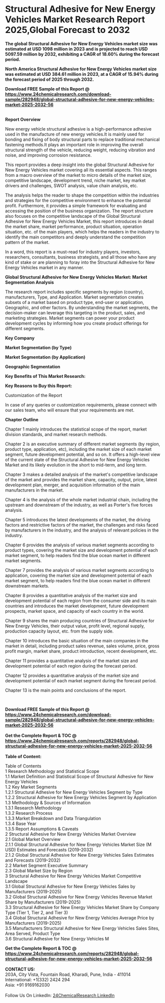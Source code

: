 <h1>Structural Adhesive for New Energy Vehicles Market Research Report 2025,Global Forecast to 2032</h1><p><strong>The global Structural Adhesive for New Energy Vehicles market size was estimated at USD 1098 million in 2023 and is projected to reach USD 5097.59 million by 2032, exhibiting a CAGR of 18.60% during the forecast period.</strong></p><p>
</p><p><strong>North America Structural Adhesive for New Energy Vehicles market size was estimated at USD 384.61 million in 2023, at a CAGR of 15.94% during the forecast period of 2025 through 2032.</strong></p><div><b>Download FREE Sample of this Report @ 
            <a href="https://www.24chemicalresearch.com/download-sample/282948/global-structural-adhesive-for-new-energy-vehicles-market-2025-2032-56">
            https://www.24chemicalresearch.com/download-sample/282948/global-structural-adhesive-for-new-energy-vehicles-market-2025-2032-56</a></b></div><br><p>
</p><p><strong>Report Overview</strong></p><p>
</p><p>New energy vehicle structural adhesive is a high-performance adhesive used in the manufacture of new energy vehicles.It is mainly used for bonding and fixing of body structural parts to replace traditional mechanical fastening methods.It plays an important role in improving the overall structural strength of the vehicle, reducing weight, reducing vibration and noise, and improving corrosion resistance.</p><p>
</p><p>This report provides a deep insight into the global Structural Adhesive for New Energy Vehicles market covering all its essential aspects. This ranges from a macro overview of the market to micro details of the market size, competitive landscape, development trend, niche market, key market drivers and challenges, SWOT analysis, value chain analysis, etc.</p><p>
</p><p>
The analysis helps the reader to shape the competition within the industries and strategies for the competitive environment to enhance the potential profit. Furthermore, it provides a simple framework for evaluating and accessing the position of the business organization. The report structure also focuses on the competitive landscape of the Global Structural Adhesive for New Energy Vehicles Market, this report introduces in detail the market share, market performance, product situation, operation situation, etc. of the main players, which helps the readers in the industry to identify the main competitors and deeply understand the competition pattern of the market.</p><p>
In a word, this report is a must-read for industry players, investors, researchers, consultants, business strategists, and all those who have any kind of stake or are planning to foray into the Structural Adhesive for New Energy Vehicles market in any manner.</p><p>
</p><p><strong>Global Structural Adhesive for New Energy Vehicles Market: Market Segmentation Analysis</strong></p><p>
</p><p>The research report includes specific segments by region (country), manufacturers, Type, and Application. Market segmentation creates subsets of a market based on product type, end-user or application, Geographic, and other factors. By understanding the market segments, the decision-maker can leverage this targeting in the product, sales, and marketing strategies. Market segments can power your product development cycles by informing how you create product offerings for different segments.</p><p>
</p><p><strong>Key Company</strong></p><p>
</p><p>
</p><p><strong>Market Segmentation (by Type)</strong></p><p>
</p><p>
</p><p><strong>Market Segmentation (by Application)</strong></p><p>
</p><p>
</p><p><strong>Geographic Segmentation</strong></p><p>
</p><p>
</p><p><strong>Key Benefits of This Market Research:</strong></p><p>
</p><p>
</p><p><strong>Key Reasons to Buy this Report:</strong></p><p>
</p><p>
</p><p>Customization of the Report</p><p>
In case of any queries or customization requirements, please connect with our sales team, who will ensure that your requirements are met.</p><p>
</p><p><strong>Chapter Outline</strong></p><p>
</p><p>Chapter 1 mainly introduces the statistical scope of the report, market division standards, and market research methods.</p><p>
Chapter 2 is an executive summary of different market segments (by region, product type, application, etc), including the market size of each market segment, future development potential, and so on. It offers a high-level view of the current state of the Structural Adhesive for New Energy Vehicles Market and its likely evolution in the short to mid-term, and long term.</p><p>
Chapter 3 makes a detailed analysis of the market's competitive landscape of the market and provides the market share, capacity, output, price, latest development plan, merger, and acquisition information of the main manufacturers in the market.</p><p>
Chapter 4 is the analysis of the whole market industrial chain, including the upstream and downstream of the industry, as well as Porter's five forces analysis.</p><p>
Chapter 5 introduces the latest developments of the market, the driving factors and restrictive factors of the market, the challenges and risks faced by manufacturers in the industry, and the analysis of relevant policies in the industry.</p><p>
Chapter 6 provides the analysis of various market segments according to product types, covering the market size and development potential of each market segment, to help readers find the blue ocean market in different market segments.</p><p>
Chapter 7 provides the analysis of various market segments according to application, covering the market size and development potential of each market segment, to help readers find the blue ocean market in different downstream markets.</p><p>
Chapter 8 provides a quantitative analysis of the market size and development potential of each region from the consumer side and its main countries and introduces the market development, future development prospects, market space, and capacity of each country in the world.</p><p>
Chapter 9 shares the main producing countries of Structural Adhesive for New Energy Vehicles, their output value, profit level, regional supply, production capacity layout, etc. from the supply side.</p><p>
Chapter 10 introduces the basic situation of the main companies in the market in detail, including product sales revenue, sales volume, price, gross profit margin, market share, product introduction, recent development, etc.</p><p>
Chapter 11 provides a quantitative analysis of the market size and development potential of each region during the forecast period.</p><p>
Chapter 12 provides a quantitative analysis of the market size and development potential of each market segment during the forecast period.</p><p>
Chapter 13 is the main points and conclusions of the report.</p><p>
 </p><div><b>Download FREE Sample of this Report @ 
            <a href="https://www.24chemicalresearch.com/download-sample/282948/global-structural-adhesive-for-new-energy-vehicles-market-2025-2032-56">
            https://www.24chemicalresearch.com/download-sample/282948/global-structural-adhesive-for-new-energy-vehicles-market-2025-2032-56</a></b></div><br><div><b>Get the Complete Report & TOC @ 
            <a href="https://www.24chemicalresearch.com/reports/282948/global-structural-adhesive-for-new-energy-vehicles-market-2025-2032-56">
            https://www.24chemicalresearch.com/reports/282948/global-structural-adhesive-for-new-energy-vehicles-market-2025-2032-56</a></b></div><br>
            <b>Table of Content:</b><p>Table of Contents<br />
1 Research Methodology and Statistical Scope<br />
1.1 Market Definition and Statistical Scope of Structural Adhesive for New Energy Vehicles<br />
1.2 Key Market Segments<br />
1.2.1 Structural Adhesive for New Energy Vehicles Segment by Type<br />
1.2.2 Structural Adhesive for New Energy Vehicles Segment by Application<br />
1.3 Methodology & Sources of Information<br />
1.3.1 Research Methodology<br />
1.3.2 Research Process<br />
1.3.3 Market Breakdown and Data Triangulation<br />
1.3.4 Base Year<br />
1.3.5 Report Assumptions & Caveats<br />
2 Structural Adhesive for New Energy Vehicles Market Overview<br />
2.1 Global Market Overview<br />
2.1.1 Global Structural Adhesive for New Energy Vehicles Market Size (M USD) Estimates and Forecasts (2019-2032)<br />
2.1.2 Global Structural Adhesive for New Energy Vehicles Sales Estimates and Forecasts (2019-2032)<br />
2.2 Market Segment Executive Summary<br />
2.3 Global Market Size by Region<br />
3 Structural Adhesive for New Energy Vehicles Market Competitive Landscape<br />
3.1 Global Structural Adhesive for New Energy Vehicles Sales by Manufacturers (2019-2025)<br />
3.2 Global Structural Adhesive for New Energy Vehicles Revenue Market Share by Manufacturers (2019-2025)<br />
3.3 Structural Adhesive for New Energy Vehicles Market Share by Company Type (Tier 1, Tier 2, and Tier 3)<br />
3.4 Global Structural Adhesive for New Energy Vehicles Average Price by Manufacturers (2019-2025)<br />
3.5 Manufacturers Structural Adhesive for New Energy Vehicles Sales Sites, Area Served, Product Type<br />
3.6 Structural Adhesive for New Energy Vehicles M</p><div><b>Get the Complete Report & TOC @ 
            <a href="https://www.24chemicalresearch.com/reports/282948/global-structural-adhesive-for-new-energy-vehicles-market-2025-2032-56">
            https://www.24chemicalresearch.com/reports/282948/global-structural-adhesive-for-new-energy-vehicles-market-2025-2032-56</a></b></div><br><b>CONTACT US:</b><br>
            203A, City Vista, Fountain Road, Kharadi, Pune, India - 411014<br>
            International: +1(332) 2424 294<br>
            Asia: +91 9169162030 <br><br>
            Follow Us On LinkedIn: <a href="https://www.linkedin.com/company/24chemicalresearch/">24ChemicalResearch LinkedIn</a>